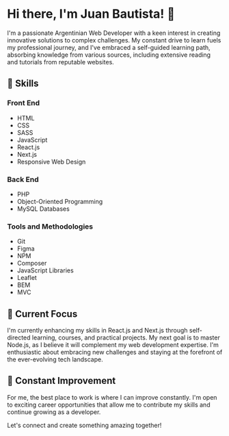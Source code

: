 # Hi there, I'm Juan Bautista! 👋

I'm a passionate Argentinian Web Developer with a keen interest in creating innovative solutions to complex challenges. My constant drive to learn fuels my professional journey, and I've embraced a self-guided learning path, absorbing knowledge from various sources, including extensive reading and tutorials from reputable websites.

## 🔧 Skills

### Front End
- HTML
- CSS
- SASS
- JavaScript
- React.js
- Next.js
- Responsive Web Design

### Back End
- PHP
- Object-Oriented Programming
- MySQL Databases

### Tools and Methodologies
- Git
- Figma
- NPM
- Composer
- JavaScript Libraries
- Leaflet
- BEM
- MVC

## 🚀 Current Focus

I'm currently enhancing my skills in React.js and Next.js through self-directed learning, courses, and practical projects. My next goal is to master Node.js, as I believe it will complement my web development expertise. I'm enthusiastic about embracing new challenges and staying at the forefront of the ever-evolving tech landscape.

## 🌱 Constant Improvement

For me, the best place to work is where I can improve constantly. I'm open to exciting career opportunities that allow me to contribute my skills and continue growing as a developer.

Let's connect and create something amazing together!

<!--
**Shadowy-22/Shadowy-22** is a ✨ _special_ ✨ repository because its `README.md` (this file) appears on your GitHub profile.

Here are some ideas to get you started:

- 🔭 I’m currently working on ...
- 🌱 I’m currently learning ...
- 👯 I’m looking to collaborate on ...
- 🤔 I’m looking for help with ...
- 💬 Ask me about ...
- 📫 How to reach me: ...
- 😄 Pronouns: ...
- ⚡ Fun fact: ...
-->
